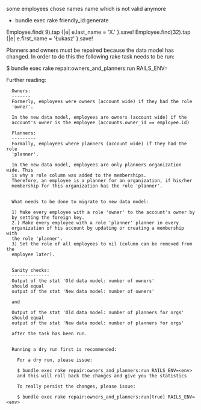 some employees chose names name which is not valid anymore

* bundle exec rake friendly_id:generate

Employee.find( 9).tap {|e| e.last_name = 'X.' }.save!
Employee.find(32).tap {|e| e.first_name = 'Łukasz' }.save!


Planners and owners must be repaired because the data model has changed.
In order to do this the following rake task needs to be run:

$ bundle exec rake repair:owners_and_planners:run RAILS_ENV=<env>

Further reading:

      Owners:
      -------
      Formerly, employees were owners (account wide) if they had the role
      'owner'.

      In the new data model, employees are owners (account wide) if the
      account's owner is the employee (accounts.owner_id == employee.id)

      Planners:
      ---------
      Formally, employees where planners (account wide) if they had the role
      'planner'.

      In the new data model, employees are only planners organization wide. This
      is why a role column was added to the memberships.
      Therefore, an employee is a planner for an organization, if his/her
      membership for this organization has the role 'planner'.


      What needs to be done to migrate to new data model:

      1) Make every employee with a role 'owner' to the account's owner by
      by setting the foreign key.
      2.) Make every employee with a role 'planner' planner in every
      organization of his account by updating or creating a membership with
      the role 'planner'.
      3) Set the role of all employees to nil (column can be removed from the
      employee later).


      Sanity checks:
      --------------
      Output of the stat 'Old data model: number of owners'
      should equal
      output of the stat 'New data model: number of owners'

      and

      Output of the stat 'Old data model: number of planners for orgs'
      should equal
      output of the stat 'New data model: number of planners for orgs'

      after the task has been run.


      Running a dry run first is recommended:

        For a dry run, please issue:

        $ bundle exec rake repair:owners_and_planners:run RAILS_ENV=<env>
        and this will roll back the changes and give you the statistics

        To really persist the changes, please issue:

        $ bundle exec rake repair:owners_and_planners:run[true] RAILS_ENV=<env>
